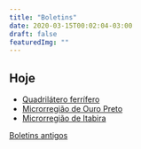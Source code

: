 ```yaml
---
title: "Boletins"
date: 2020-03-15T00:02:04-03:00
draft: false
featuredImg: ""
---
```


## Hoje

- [Quadrilátero ferrífero](/boletins/boletim_quadri_14-07/)
- [Microrregião de Ouro Preto](/boletins/boletim_op_14-07/)
- [Microrregião de Itabira](/boletins/boletim_itabira_14-07/)


[Boletins antigos](/boletins/)
